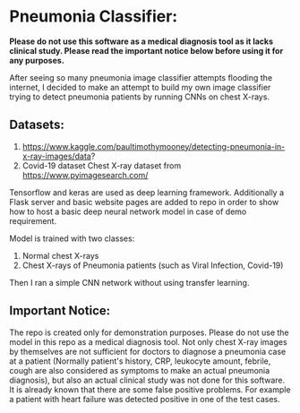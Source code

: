 # Pneumonia Classifier:

**Please do not use this software as a medical diagnosis tool as it lacks clinical study. Please read the important notice below before using it for any purposes.**

After seeing so many pneumonia image classifier attempts flooding the internet, I decided to make an attempt to build my own image classifier trying to detect pneumonia patients by running CNNs on chest X-rays. 

## Datasets:
  1. https://www.kaggle.com/paultimothymooney/detecting-pneumonia-in-x-ray-images/data?
  2. Covid-19 dataset Chest X-ray dataset from https://www.pyimagesearch.com/ 

Tensorflow and keras are used as deep learning framework. Additionally a Flask server and basic website pages are added to repo in order to show how to host a basic deep neural network model in case of demo requirement. 

Model is trained with two classes: 
  1. Normal chest X-rays 
  2. Chest X-rays of Pneumonia patients (such as Viral Infection, Covid-19) 
  
Then I ran a simple CNN network without using transfer learning. 

## Important Notice:
The repo is created only for demonstration purposes. Please do not use the model in this repo as a medical diagnosis tool. Not only chest X-ray images by themselves are not sufficient for doctors to diagnose a pneumonia case at a patient (Normally patient's history, CRP, leukocyte amount, febrile, cough are also considered as symptoms to make an actual pneumonia diagnosis), but also an actual clinical study was not done for this software. It is already known that there are some false positive problems. For example a patient with heart failure was detected positive in one of the test cases.

